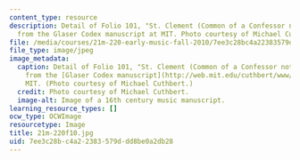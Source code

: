 ```yaml
---
content_type: resource
description: Detail of Folio 101, "St. Clement (Common of a Confessor not Bishop),"
  from the Glaser Codex manuscript at MIT. Photo courtesy of Michael Cuthbert.
file: /media/courses/21m-220-early-music-fall-2010/7ee3c28bc4a22383579ddd8be0a2db28_21m-220f10.jpg
file_type: image/jpeg
image_metadata:
  caption: Detail of Folio 101, "St. Clement (Common of a Confessor not Bishop),"
    from the [Glaser Codex manuscript](http://web.mit.edu/cuthbert/www/glaser/) at
    MIT. (Photo courtesy of Michael Cuthbert.)
  credit: Photo courtesy of Michael Cuthbert.
  image-alt: Image of a 16th century music manuscript.
learning_resource_types: []
ocw_type: OCWImage
resourcetype: Image
title: 21m-220f10.jpg
uid: 7ee3c28b-c4a2-2383-579d-dd8be0a2db28
---
```

